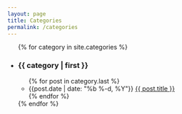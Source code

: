 ```yaml
---
layout: page
title: Categories
permalink: /categories
---
```


<ul class="categoryblock">
{% for category in site.categories %}
  <li><h3><a name="{{ category | first }}">{{ category | first }}</a></h3>
    <ul>
     {% for post in category.last %}
      <li>
        <span class="post-meta">{{post.date | date: "%b %-d, %Y"}}</span>
        <a class="post-link" href="{{ post.url }}">{{ post.title }}</a>
      </li>
    {% endfor %}
    </ul>
  </li>
{% endfor %}
</ul>

